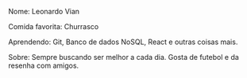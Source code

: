 Nome: Leonardo Vian

Comida favorita: Churrasco

Aprendendo: Git, Banco de dados NoSQL, React e outras coisas mais.

Sobre: Sempre buscando ser melhor a cada dia. Gosta de futebol e da resenha com amigos.